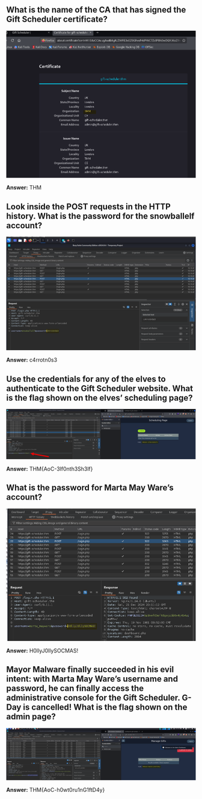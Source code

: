 ## What is the name of the CA that has signed the Gift Scheduler certificate?

![Summary](./CA.png)

**Answer:** THM

## Look inside the POST requests in the HTTP history. What is the password for the snowballelf account?

![Summary](./password.png)

**Answer:** c4rrotn0s3

## Use the credentials for any of the elves to authenticate to the Gift Scheduler website. What is the flag shown on the elves’ scheduling page?

![Summary](./flag.png)

**Answer:** THM{AoC-3lf0nth3Sh3lf}

## What is the password for Marta May Ware’s account?

![Summary](./marta_password.png)

**Answer:** H0llyJ0llySOCMAS!

## Mayor Malware finally succeeded in his evil intent: with Marta May Ware’s username and password, he can finally access the administrative console for the Gift Scheduler. G-Day is cancelled! What is the flag shown on the admin page?

![Summary](./flag2.png)

**Answer:** THM{AoC-h0wt0ru1nG1ftD4y}